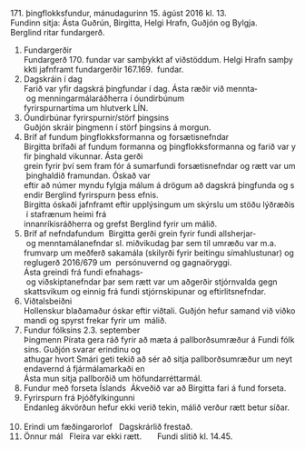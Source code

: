 171. þingflokksfundur, mánudagurinn 15. ágúst 2016 kl. 13. 
Fundinn sitja: Ásta Guðrún, Birgitta, Helgi Hrafn, Guðjón og Bylgja. 
Berglind ritar fundargerð.  
 
1. Fundargerðir 
Fundargerð 170. fundar var samþykkt af viðstöddum. Helgi Hrafn samþykkti jafnframt fundargerðir 167.­169. 
fundar.  
 
2. Dagskráin í dag 
Farið var yfir dagskrá þingfundar í dag. Ásta ræðir við mennta­ og menningarmálaráðherra í óundirbúnum 
fyrirspurnartíma um hlutverk LÍN.  
 
3. Óundirbúnar fyrirspurnir/störf þingsins 
Guðjón skráir þingmenn í störf þingsins á morgun.  
 
4. Bríf af fundum þingflokksformanna og forsætisnefndar 
Birgitta brífaði af fundum formanna og þingflokksformanna og farið var yfir þinghald vikunnar. Ásta gerði 
grein fyrir því sem fram fór á sumarfundi forsætisnefndar og rætt var um þinghaldið framundan. Óskað var 
eftir að númer myndu fylgja málum á drögum að dagskrá þingfunda og sendir Berglind fyrirspurn þess efnis. 
Birgitta óskaði jafnframt eftir upplýsingum um skýrslu um stöðu lýðræðis í stafrænum heimi frá 
innanríkisráðherra og grefst Berglind fyrir um málið.  
 
5. Bríf af nefndafundum 
Birgitta gerði grein fyrir fundi allsherjar­ og menntamálanefndar sl. miðvikudag þar sem til umræðu var m.a. 
frumvarp um meðferð sakamála (skilyrði fyrir beitingu símahlustunar) og reglugerð 2016/679 um 
persónuvernd og gagnaöryggi.  
Ásta greindi frá fundi efnahags­ og viðskiptanefndar þar sem rætt var um aðgerðir stjórnvalda gegn 
skattsvikum og einnig frá fundi stjórnskipunar­ og eftirlitsnefndar.  
 
6. Viðtalsbeiðni 
Hollenskur blaðamaður óskar eftir viðtali. Guðjón hefur samand við viðkomandi og spyrst frekar fyrir um 
málið.  
 
7. Fundur fólksins 2.­3. september 
Þingmenn Pírata gera ráð fyrir að mæta á pallborðsumræður á Fundi fólksins. Guðjón svarar erindinu og 
athugar hvort Smári geti tekið að sér að sitja pallborðsumræður um neytendavernd á fjármálamarkaði en 
Ásta mun sitja pallborðið um höfundarréttarmál.  
 
8. Fundur með forseta Íslands 
Ákveðið var að Birgitta fari á fund forseta.  
 
9. Fyrirspurn frá Þjóðfylkingunni  
Endanleg ákvörðun hefur ekki verið tekin, málið verður rætt betur síðar.  
 
10. Erindi um fæðingarorlof  
Dagskrárlið frestað.  
 
11. Önnur mál  
Fleira var ekki rætt.  
 
 
Fundi slitið kl. 14.45.  


